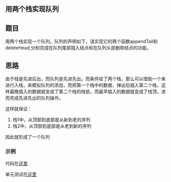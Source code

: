 ## 用两个栈实现队列

## 题目

用两个栈实现一个队列。队列的声明如下，请实现它的两个函数appendTail和deleteHead,分别完成在队列尾部插入结点和在队列头部删除结点的功能。

## 思路

由于栈是先进后出，而队列是先进先出。而条件给了两个栈，那么可以借助一个来进行入栈，来模拟队列的添加，而把第一个栈中的数据，弹出后插入第二个栈，这样最晚插入的数据就变成了第二个栈的栈低，而最早插入的数据就变成了栈顶，进而完成先进先出的队列操作。

这样就保证：

1. 栈1中，从顶部到底部是从新到老的序列
2. 栈2中，从顶部到底部是从老到新的序列

因此就形成了一个队列


### 示例

代码在[这里](./QueueByStack.java)

单元测试在[这里](../../../test/java/question_7/QueueByStackTest.java)
